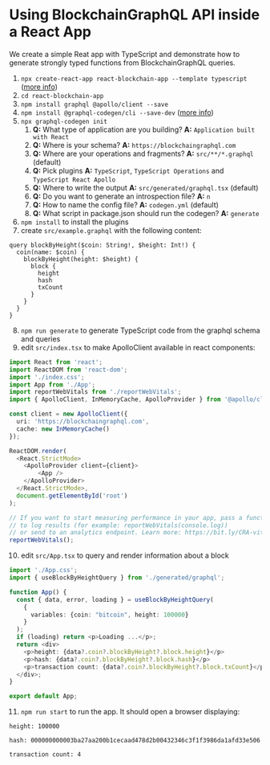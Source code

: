 # Using BlockchainGraphQL API inside a React App

We create a simple Reat app with TypeScript and demonstrate how to generate strongly typed functions from BlockchainGraphQL queries.

1. `npx create-react-app react-blockchain-app --template typescript` ([more info](https://create-react-app.dev/docs/adding-typescript/))
2. `cd react-blockchain-app`
3. `npm install graphql @apollo/client --save`
4. `npm install @graphql-codegen/cli --save-dev` ([more info](https://graphql-code-generator.com/docs/getting-started/index))
5. `npx graphql-codegen init`
    1. **Q:** What type of application are you building? **A:** `Application built with React`
    2. **Q:** Where is your schema? **A:** `https://blockchaingraphql.com`
    3. **Q:** Where are your operations and fragments? **A:** `src/**/*.graphql` (default)
    4. **Q:** Pick plugins **A:** `TypeScript`, `TypeScript Operations` and `TypeScript React Apollo`
    5. **Q:** Where to write the output **A:** `src/generated/graphql.tsx` (default)
    6. **Q:** Do you want to generate an introspection file? **A:** `n`
    7. **Q:** How to name the config file? **A:** `codegen.yml` (default)
    8. **Q:** What script in package.json should run the codegen? **A:** `generate`
6. `npm install` to install the plugins
7. create `src/example.graphql` with the following content:
```
query blockByHeight($coin: String!, $height: Int!) {
  coin(name: $coin) {
    blockByHeight(height: $height) {
      block {
        height
        hash
        txCount
      }
    }
  }
}
```
8. `npm run generate` to generate TypeScript code from the graphql schema and queries
9. edit `src/index.tsx` to make ApolloClient available in react components:
```typescript
import React from 'react';
import ReactDOM from 'react-dom';
import './index.css';
import App from './App';
import reportWebVitals from './reportWebVitals';
import { ApolloClient, InMemoryCache, ApolloProvider } from '@apollo/client';

const client = new ApolloClient({
  uri: 'https://blockchaingraphql.com',
  cache: new InMemoryCache()
});

ReactDOM.render(
  <React.StrictMode>
    <ApolloProvider client={client}>
        <App />
    </ApolloProvider>
  </React.StrictMode>,
  document.getElementById('root')
);

// If you want to start measuring performance in your app, pass a function
// to log results (for example: reportWebVitals(console.log))
// or send to an analytics endpoint. Learn more: https://bit.ly/CRA-vitals
reportWebVitals();
```
10. edit `src/App.tsx` to query and render information about a block
```typescript
import './App.css';
import { useBlockByHeightQuery } from './generated/graphql';

function App() {
  const { data, error, loading } = useBlockByHeightQuery(
    {
      variables: {coin: "bitcoin", height: 100000}
    }
  );
  if (loading) return <p>Loading ...</p>;
  return <div>
    <p>height: {data?.coin?.blockByHeight?.block.height}</p>
    <p>hash: {data?.coin?.blockByHeight?.block.hash}</p>
    <p>transaction count: {data?.coin?.blockByHeight?.block.txCount}</p>
  </div>;
}

export default App;
```
11. `npm run start` to run the app. It should open a browser displaying:
```
height: 100000

hash: 000000000003ba27aa200b1cecaad478d2b00432346c3f1f3986da1afd33e506

transaction count: 4
```
